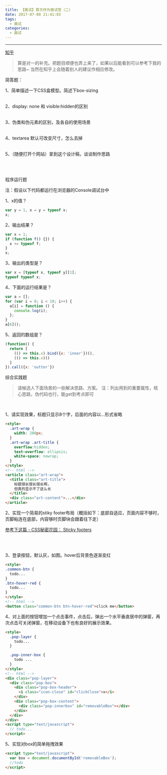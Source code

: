 ```yaml
---
title: 【面试】首次作为面试官（二）
date: 2017-07-08 21:41:03
tags: 
  - 面试
categories: 
  - 面试
---
```


-------------------

[知乎](https://www.zhihu.com/question/62110803)

> 算是对一的补充。把题目顺便也弄上来了，如果以后能看到可以参考下我的思路~ 当然在知乎上会随着别人的建议作相应修改。

<!-- more -->

简答题：

1、简单描述一下CSS盒模型。简述下box-sizing
<br>
<br>

2、display: none 和 visible:hidden的区别 
<br>
<br>


3、伪类和伪元素的区别，及各自的使用场景
<br>
<br>


4、textarea 默认可改变尺寸，怎么去掉
<br>
<br>


5、（随便打开个网站）拿到这个设计稿，谈谈制作思路

<br>
<br>


程序运行题

注：假设以下代码都运行在浏览器的Console调试台中

1、x的值？

```js
var y = 1, x = y = typeof x;
x;    
```

2、输出结果？

```js
var x = 1;
if (function f() {}) {
  x += typeof f;
}
x;
```

3、输出的类型是？

```js
var x = [typeof x, typeof y][1];
typeof typeof x;
```

4、下面的运行结果是？

```js
var a = [];
for (var i = 0; i < 10; i++) {
  a[i] = function () {
    console.log(i);
  };
}
a[6](); 
```

5、返回的数组是？

```js
(function() {
  return [
    (() => this.x).bind({x: 'inner'})(),
    (() => this.x)()
  ]
}).call({x: 'outter'})
```

综合实践题

> 请候选人下面场景的一些解决思路、方案。
注：列出用到的重要属性，核心思路，伪代码也行，能get到考点即可

<br>

1、请实现效果，标题只显示8个字，后面的内容以...形式省略

```html
<style>
  .art-wrap {
    width: 200px;
  }
  .art-wrap .art-title {
    overflow:hidden;
    text-overflow: ellipsis;
    white-space: nowrap;
  }
</style>
<!-- html -->
<article class="art-wrap">
  <title class="art-title">
    标题很长很长很长啊，
    但真的显示不了这么长
  </title>
  <div class="art-content">...</div>
</article>
```

2、实现一个简易的stiky footer布局（概括如下：底部自适应，页面内容不够时，页脚粘连在底部，内容够时页脚块会跟着往下走）

<a href="http://www.w3cplus.com/css3/css-secrets/sticky-footers.html" target="_blank">参考下这篇 - CSS秘密花园： Sticky footers</a>

<br>
<br>


3、登录按钮，默认灰，如图。hover后背景色逐渐变红

```html
<style>
.common-btn {
  todo...
}
.btn-hover-red {
  todo...
}
</style>
<!-- html -->
<button class="common-btn btn-hover-red">click me</button>
```

4、对上面的按钮增加一个点击事件，点击后，弹出一个水平垂直居中的弹窗，再次点击可关闭弹窗，在移动设备下也有良好的展示效果。

```html
<style>
  .pop-layer {
    todo...
  }

  .pop-inner-box {
    todo ...
  }
</style>
<!-- html -->
<div class="pop-layer">
  <div class="pop-box">
    <div class="pop-box-header">
      <i class="icon-close" id="clickClose">x</i>
    </div>
    <div class="pop-box-content">
      <div class="pop-innerbox" id="removableBox"></div>
    </div>
  </div>
</div>
<script type="text/javascript">
  // todo...
</script>
```

5、实现对box的简单拖拽效果

```html
<script type="text/javascript">
  var box = document.documentById('removableBox');
  //todo
</script>
```